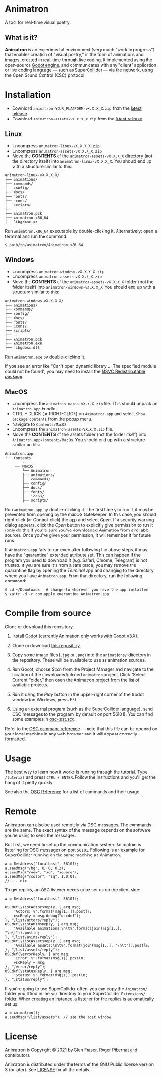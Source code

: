# Animatron

A tool for real-time visual poetry.

## What is it?

**Animatron** is an experimental environment (very much "work in
progress") that enables creation of "visual poetry," in the form of
animations and images, created in real-time through live coding.  It
implemented using the open-source [Godot
engine](https://godotengine.org/), and communicates with any "client"
application or live coding language &mdash; such as
[SuperCollider](https://supercollider.github.io/) &mdash; via the
network, using the Open Sound Control (OSC) protocol.

# Installation

- Download `animatron-YOUR_PLATFORM-vX.X.X_X.zip` from the [latest release](https://github.com/loopier/animatron/releases).
- Download `animatron-assets-vX.X.X_X.zip` from the [latest release](https://github.com/loopier/animatron/releases) 

## Linux 
- Uncompress `animatron-linux-vX.X.X_X.zip`
- Uncompress `animatron-assets-vX.X.X_X.zip`
- Move the **CONTENTS** of the `animatron-assets-vX.X.X_X` directory (not the directory itself) into `animatron-linux-vX.X.X_X`. You should end up with a structure similar to this:

```
animatron-linux-vX.X.X_X/
├── animations/
├── commands/
├── config/
├── docs/
├── fonts/
├── icons/
├── scripts/
├── ...
├── Animatron.pck
├── Animatron.x86_64
├── libgdosc.so
```
Run `Animatron.x86_64` executable by double-clicking it. 
Alternatively: open a terminal and run the command:

```
$ path/to/animatron/Animatron.x86_64
```

## Windows
- Uncompress `animatron-windows-vX.X.X_X.zip`
- Uncompress `animatron-assets-vX.X.X_X.zip`
- Move the **CONTENTS** of the `animatron-assets-vX.X.X_X` folder (not the folder itself) into `animatron-windows-vX.X.X_X`. You should end up with a structure similar to this:

```
animatron-windows-vX.X.X_X/
├── animations/
├── commands/
├── config/
├── docs/
├── fonts/
├── icons/
├── scripts/
├── ...
├── Animatron.pck
├── Animatron.exe
├── libgdosc.dll
```

Run `Animatron.exe` by double-clicking it. 

If you see an error like "Can't open dynamic library ... The specified module could not be found", you may need to install the [MSVC Redistributable package](https://learn.microsoft.com/en-us/cpp/windows/latest-supported-vc-redist?view=msvc-170).

## MacOS

- Uncompress the `animatron-macos-vX.X.X.zip` file. This should unpack an `Animatron.app` bundle.
- CTRL + CLICK (or RIGHT-CLICK) on `Animatron.app` and select `Show package contents` from the popup menu.
- Navigate to `Contents/MacOS`
- Uncompress the `animatron-assets-VX.X.X.zip` file.
- Move the **CONTENTS** of the assets folder (not the folder itself) into `Animatron.app/Contents/MacOs`. You should end up with a structure similar to this:

```
Animatron.app
└── Contents
    ├── ...
    ├── MacOS
    │   └── Animatron
        ├── animations/
        ├── commands/
        ├── config/
        ├── docs/
        ├── fonts/
        ├── icons/
        ├── scripts/
```

Run `Animatron.app` by double-clicking it. The first time you run it, it may be prevented from opening by the macOS Gatekeeper. In this case, you should right-click (or Control-click) the app and select *Open*. If a security warning dialog appears, click the *Open* button to explicitly give permission to run it (only do this if you're sure you've downloaded Animatron from a reliable source). Once you've given your permission, it will remember it for future runs.

If `Animatron.app` fails to run even after following the above steps, it may have the "quarantine" extended attribute set. This can happen if the program you used to download it (e.g. Safari, Chrome, Telegram) is not trusted. If you are sure it's from a safe place, you may remove the quarantine flag by opening the *Terminal* app and changing to the directory where you have `Animatron.app`. From that directory, run the following command:

```
$ cd ~/Downloads   # change to wherever you have the app installed
$ xattr -d -r com.apple.quarantine Animatron.app
```

# Compile from source

Clone or download this repository.

1. Install [Godot](https://godotengine.org/download) (currently Animatron only works with Godot v3.X).

1. Clone or download [this
   repository](https://github.com/loopier/animatron).

1. Copy some image files (`.jpg` or `.png`) into the `animations/`
   directory in the repository. These will be available to use as
   animation sources.

1. Run Godot, choose *Scan* from the Project Manager and navigate to
   the location of the downloaded/cloned `animatron` project. Click
   "Select Current Folder," then open the Animatron project from the
   list of available projects.

1. Run it using the *Play* button in the upper-right corner of the
   Godot window (on Windows, press F5).

1. Using an external program (such as the
   [SuperCollider](https://supercollider.github.io/) language), send
   OSC messages to the program, by default on port 56101). You can
   find some examples in [osc-test.scd](sc/osc-test.scd).

Refer to the [OSC command reference](docs/Reference.md.html) &mdash;
note that this file can be opened on your local machine in any web
browser and it will appear correctly formatted.

# Usage

The best way to learn how it works is running through the tutorial. Type `/tutorial` and press `CTRL + ENTER`. Follow the instructions and you'll get the hang of it pretty quickly.

See also the [OSC Reference](docs/Reference.md.html) for a list of commands and their usage.

# Remote

Animatron can also be used remotely via OSC messages. The commands are the same. The exact syntax of the message depends on the software you're using to send the messages.

But first, we need to set up the communication system. Animatron is listening for OSC messages on port `56101`. Following is an example for SuperCollider running on the same machine as Animatron.

```
a = NetAdress("localhost", 56101);
a.sendMsg("/bg", 0, 0, 0.2);
a.sendMsg("/new", "sq", "square");
a.sendMsg("/color", "sq", 1,0,0);
// ... etc
```

To get replies, an OSC listener needs to be set up on the client side:

```
a = NetAdress("localhost", 56101);

OSCdef(\listActorsReply, { arg msg;
    "Actors: %".format(msg[1..]).postln;
    oscReply = msg.debug("oscdef");
}, "/list/actors/reply");
OSCdef(\listAnimsReply, { arg msg;
    "Available animations:\n\t%".format(join(msg[1..], "\n\t")).postln;
}, "/list/anims/reply");
OSCdef(\listAssetsReply, { arg msg;
    "Available assets:\n\t%".format(join(msg[1..], "\n\t")).postln;
}, "/list/assets/reply");
OSCdef(\errorReply, { arg msg;
    "Error: %".format(msg[1]).postln;
    oscReply = msg;
}, "/error/reply");
OSCdef(\statusReply, { arg msg;
    "Status: %".format(msg[1]).postln;
}, "/status/reply");
```

If you're going to use SuperCollider often, you can copy the `Animatron/` folder you'll find in the `sc/` directory to your SuperCollider `Extensions/` folder. When creating an instance, a listener for the replies is automatically set up:

```
a = Animatron();
a.sendMsg("/list/assets"); // see the post window
```

# License

Animatron is Copyright &copy; 2021 by Glen Fraser, Roger Pibernat and
contributors.

Animatron is distributed under the terms of the GNU Public license version 3 (or
later). See [LICENSE](LICENSE) for all the details.

